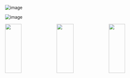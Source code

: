 ![image](https://user-images.githubusercontent.com/114375385/231469319-3b00ace2-049f-4589-973c-02c415a06e2f.png)

![image](https://user-images.githubusercontent.com/114375385/231619324-e1faac17-36d4-4baa-8113-598cc62e5762.png)

<img src="https://i.ibb.co/SV5BPxR/gitproject3.png" width="32.5%" height="160px"></img> <img src="https://i.ibb.co/ZWHBDRb/gitproject1.jpg" width="33%" height="160px"></img> <img src="https://i.ibb.co/CK0gqXt/gitproject2.png" width="32.5%" height="160px"></img> 
